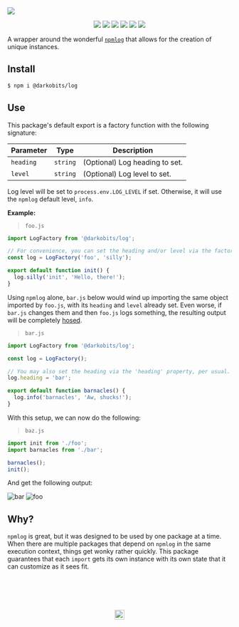 <a href="#top" id="top">
  <img src="https://user-images.githubusercontent.com/441546/41699021-76157614-74d6-11e8-9ad0-13708b41176e.png" style="max-width: 100%">
</a>
<p align="center">
  <a href="https://www.npmjs.com/package/@darkobits/log"><img src="https://img.shields.io/npm/v/@darkobits/log.svg?style=flat-square"></a>
  <a href="https://travis-ci.org/darkobits/log"><img src="https://img.shields.io/travis/darkobits/log.svg?style=flat-square"></a>
  <a href="https://www.codacy.com/app/darkobits/log"><img src="https://img.shields.io/codacy/coverage/b64cfd79c4994acf8b31ff10b6d0ac87.svg?style=flat-square"></a>
  <a href="https://david-dm.org/darkobits/log"><img src="https://img.shields.io/david/darkobits/log.svg?style=flat-square"></a>
  <a href="https://github.com/conventional-changelog/standard-version"><img src="https://img.shields.io/badge/conventional%20commits-1.0.0-027dc6.svg?style=flat-square"></a>
  <a href="https://github.com/sindresorhus/xo"><img src="https://img.shields.io/badge/code_style-XO-e271a5.svg?style=flat-square"></a>
</p>

A wrapper around the wonderful [`npmlog`](https://github.com/npm/npmlog) that allows for the creation of unique instances.

## Install

```bash
$ npm i @darkobits/log
```

## Use

This package's default export is a factory function with the following signature:

|Parameter|Type|Description|
|---|---|---|
|`heading`|`string`|(Optional) Log heading to set.|
|`level`|`string`|(Optional) Log level to set.|

Log level will be set to `process.env.LOG_LEVEL` if set. Otherwise, it will use the `npmlog` default level, `info`.

**Example:**

> `foo.js`

```js
import LogFactory from '@darkobits/log';

// For convenience, you can set the heading and/or level via the factory function.
const log = LogFactory('foo', 'silly');

export default function init() {
  log.silly('init', 'Hello, there!');
}

```

Using `npmlog` alone, `bar.js` below would wind up importing the same object imported by `foo.js`, with its `heading` and `level` already set. Even worse, if `bar.js` changes them and then `foo.js` logs something, the resulting output will be completely [hosed](https://www.youtube.com/embed/hdBBq56T_Gc?autoplay=1&rel=0&modestbranding=1).


> `bar.js`

```js
import LogFactory from '@darkobits/log';

const log = LogFactory();

// You may also set the heading via the 'heading' property, per usual.
log.heading = 'bar';

export default function barnacles() {
  log.info('barnacles', 'Aw, shucks!');
}
```

With this setup, we can now do the following:

> `baz.js`

```js
import init from './foo';
import barnacles from './bar';

barnacles();
init();
```

And get the following output:

![bar](https://user-images.githubusercontent.com/441546/32649476-f9b915ca-c5ae-11e7-8bc8-9d7e2542640e.jpg)
![foo](https://user-images.githubusercontent.com/441546/32649473-f5303614-c5ae-11e7-871f-b7c8321ffd7c.jpg)

## Why?

`npmlog` is great, but it was designed to be used by one package at a time. When there are multiple packages that depend on `npmlog` in the same execution context, things get wonky rather quickly. This package guarantees that each `import` gets its own instance with its own state that it can customize as it sees fit.

## &nbsp;
<p align="center">
  <br>
  <img width="22" height="22" src="https://cloud.githubusercontent.com/assets/441546/25318539/db2f4cf2-2845-11e7-8e10-ef97d91cd538.png">
</p>

